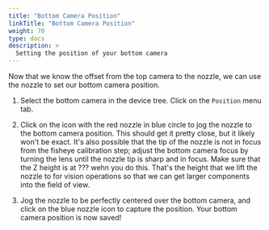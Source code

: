 ```yaml
---
title: "Bottom Camera Position"
linkTitle: "Bottom Camera Position"
weight: 70
type: docs
description: >
  Setting the position of your bottom camera
---
```


Now that we know the offset from the top camera to the nozzle, we can use the nozzle to set our bottom camera position.

1. Select the bottom camera in the device tree. Click on the `Position` menu tab.

2. Click on the icon with the red nozzle in blue circle to jog the nozzle to the bottom camera position. This should get it pretty close, but it likely won't be exact. It's also possible that the tip of the nozzle is not in focus from the fisheye calibration step; adjust the bottom camera focus by turning the lens until the nozzle tip is sharp and in focus. Make sure that the Z height is at ??? wehn you do this. That's the height that we lift the nozzle to for vision operations so that we can get larger components into the field of view.

3. Jog the nozzle to be perfectly centered over the bottom camera, and click on the blue nozzle icon to capture the position. Your bottom camera position is now saved!


